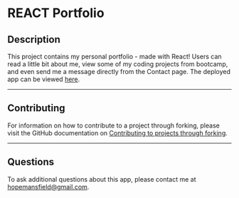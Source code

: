 # REACT Portfolio

## Description

This project contains my personal portfolio - made with React! Users can read a little bit about me, view some of my coding projects from bootcamp, and even send me a message directly from the Contact page. The deployed app can be viewed [here](https://heyitsthatgirl.github.io/REACT_Portfolio_/#about).

---

## Contributing

For information on how to contribute to a project through forking, please visit the
GitHub documentation on [Contributing to projects through forking](https://docs.github.com/en/get-started/quickstart/contributing-to-projects).

---

## Questions

To ask additional questions about this app, please contact me at hopemansfield@gmail.com.
